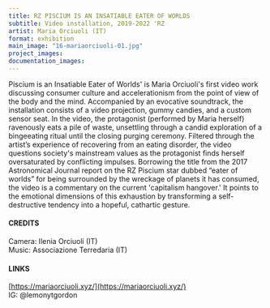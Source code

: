 ```yaml
---
title: RZ PISCIUM IS AN INSATIABLE EATER OF WORLDS
subtitle: Video installation, 2019-2022 'RZ
artist: Maria Orciuoli (IT)
format: exhibition
main_image: "16-mariaorciuoli-01.jpg"
project_images:
documentation_images:
---
```


Piscium is an Insatiable Eater of Worlds' is Maria Orciuoli's first video work discussing consumer culture and accelerationism from the point of view of the body and the mind. Accompanied by an evocative soundtrack, the installation consists of a video projection, gummy candies, and a custom sensor seat. In the video, the protagonist (performed by Maria herself) ravenously eats a pile of waste, unsettling through a candid exploration of a bingeeating ritual until the closing purging ceremony. Filtered through the artist’s experience of recovering from an eating disorder, the video questions society's mainstream values as the protagonist finds herself oversaturated by conflicting impulses. Borrowing the title from the 2017 Astronomical Journal report on the RZ Piscium star dubbed “eater of worlds” for being surrounded by the wreckage of planets it has consumed, the video is a commentary on the current 'capitalism hangover.' It points to the emotional dimensions of this exhaustion by transforming a self-destructive tendency into a hopeful, cathartic gesture.
 
#### CREDITS 
Camera: Ilenia Orciuoli (IT) <br>
Music: Associazione Terredaria (IT) 

#### LINKS 
[https://mariaorciuoli.xyz/](https://mariaorciuoli.xyz/) <br>
IG: @lemonytgordon
